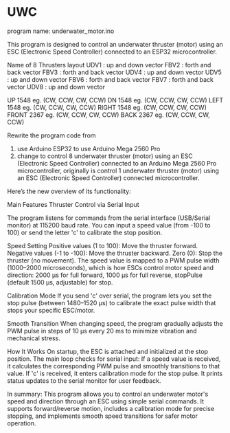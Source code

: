 # UWC
program name: underwater_motor.ino

This program is designed to control an underwater thruster (motor) using an ESC (Electronic Speed Controller) connected to an ESP32 microcontroller. 

Name of 8 Thrusters layout 
UDV1 : up and down vector 
FBV2 : forth and back vector
FBV3 : forth and back vector
UDV4 : up and down vector
UDV5 : up and down vector
FBV6 : forth and back vector
FBV7 : forth and back vector
UDV8 : up and down vector

UP 1548 eg. (CW, CCW, CW, CCW)
DN 1548 eg. (CW, CCW, CW, CCW)
LEFT 1548 eg. (CW, CCW, CW, CCW)
RIGHT 1548 eg. (CW, CCW, CW, CCW)
FRONT 2367 eg. (CW, CCW, CW, CCW)
BACK  2367 eg. (CW, CCW, CW, CCW)

Rewrite the program code from 
1. use Arduino ESP32 to use Arduino Mega 2560 Pro
2. change to control 8 underwater thruster (motor) using an ESC (Electronic Speed Controller) connected to an Arduino Mega 2560 Pro microcontroller, originally is control 1 underwater thruster (motor) using an ESC (Electronic Speed Controller) connected microcontroller.

Here’s the new overview of its functionality:

Main Features
Thruster Control via Serial Input

The program listens for commands from the serial interface (USB/Serial monitor) at 115200 baud rate.
You can input a speed value (from -100 to 100) or send the letter 'c' to calibrate the stop position.

Speed Setting
Positive values (1 to 100): Move the thruster forward.
Negative values (-1 to -100): Move the thruster backward.
Zero (0): Stop the thruster (no movement).
The speed value is mapped to a PWM pulse width (1000–2000 microseconds), which is how ESCs control motor speed and direction:
2000 µs for full forward,
1000 µs for full reverse,
stopPulse (default 1500 µs, adjustable) for stop.

Calibration Mode
If you send 'c' over serial, the program lets you set the stop pulse (between 1480–1520 µs) to calibrate the exact pulse width that stops your specific ESC/motor.

Smooth Transition
When changing speed, the program gradually adjusts the PWM pulse in steps of 10 µs every 20 ms to minimize vibration and mechanical stress.

How It Works
On startup, the ESC is attached and initialized at the stop position.
The main loop checks for serial input:
If a speed value is received, it calculates the corresponding PWM pulse and smoothly transitions to that value.
If 'c' is received, it enters calibration mode for the stop pulse.
It prints status updates to the serial monitor for user feedback.

In summary:
This program allows you to control an underwater motor's speed and direction through an ESC using simple serial commands. It supports forward/reverse motion, includes a calibration mode for precise stopping, and implements smooth speed transitions for safer motor operation.

